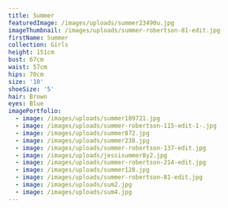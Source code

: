 ```yaml
---
title: Summer
featuredImage: /images/uploads/summer23490u.jpg
imageThumbnail: /images/uploads/summer-robertson-81-edit.jpg
firstName: Summer
collection: Girls
height: 151cm
bust: 67cm
waist: 57cm
hips: 70cm
size: '10'
shoeSize: '5'
hair: Brown
eyes: Blue
imagePortfolio:
  - image: /images/uploads/summer189721.jpg
  - image: /images/uploads/summer-robertson-115-edit-1-.jpg
  - image: /images/uploads/summer872.jpg
  - image: /images/uploads/summer238.jpg
  - image: /images/uploads/summer-robertson-137-edit.jpg
  - image: /images/uploads/jessisummer8y2.jpg
  - image: /images/uploads/summer-robertson-214-edit.jpg
  - image: /images/uploads/summer128.jpg
  - image: /images/uploads/summer-robertson-81-edit.jpg
  - image: /images/uploads/sum2.jpg
  - image: /images/uploads/sum4.jpg
---
```


